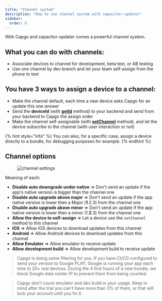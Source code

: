 ```yaml
---
title: "Channel system"
description: "How to use channel system with capacitor-updater"
sidebar:
  order: 6
---
```


With Capgo and capacitor-updater comes a powerful channel system.

## What you can do with channels:

* Associate devices to channel for development, beta test, or AB testing
* Use one channel by dev branch and let your team self-assign from the phone to test

## You have 3 ways to assign a device to a channel:

* Make the channel default, each time a new device asks Capgo for an update this one answer
* Send the **deviceId** (with [**getId**](/docs/plugin/api#getid) method) to your backend and send from your backend to Capgo the assign order
* Make the channel self-assignable (with [**setChannel**](/docs/plugin/api#setchannel) method), and let the device subscribe to the channel (with user interaction or not)

{% hint style="info" %}
You can also, for a specific case, assign a device directly to a bundle, for debugging purposes for example.
{% endhint %}

## Channel options

<figure><img src="/channel_setting_1.webp" alt="channel settings"><figcaption></figcaption></figure>

Meaning of each:

* **Disable auto downgrade under native** => Don't send an update if the app's native version is bigger than the channel one
* **Disable auto upgrade above major** => Don't send an update if the app native version is lower then a Major (**1**.2.3) from the channel one
* **Disable auto upgrade above minor** => Don't send an update if the app native version is lower then a minor (1.**2**.3) from the channel one
* **Allow the device to self-assign** => Let a device use the `setChannel` method to this channel
* **IOS** => Allow IOS devices to download updates from this channel
* **Android** => Allow Android devices to download updates from this channel
* **Allow Emulator** => Allow emulator to receive update
* **Allow development build** => Allow development build to receive update

> Capgo is doing some filtering for you. If you have CI/CD configured to send your version to Google PLAY, Google is running your app each time to 20+ real devices. During the 4 first hours of a new bundle, we block Google data center IP to prevent them from being counted.

> Capgo don't count emulator and dev build in your usage. Keep in mind after the trial you can't have more than 3% of them, or that will lock your account until you fix it.
